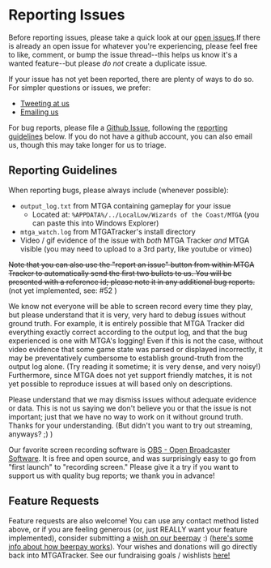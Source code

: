 # Reporting Issues

Before reporting issues, please take a quick look at our
[open issues](http://github.com/shawkinsl/mtga-tracker/issues).If there is already an open issue
for whatever you're experiencing, please feel free to like, comment, or bump the issue thread--this
helps us know it's a wanted feature--but please _do not_ create a duplicate issue.

If your issue has not yet been reported, there are plenty of ways to do so. For simpler questions or issues, we prefer:
- [Tweeting at us](http://twitter.com/MTGATrackerDevs)
- [Emailing us](mailto:dev.mtgatracker@gmail.com)

For bug reports, please file a [Github Issue](http://github.com/shawkinsl/mtga-tracker/issues),
following the [reporting guidelines](#reporting-guidelines) below. If you do not
have a github account, you can also email us, though this may take longer for us to triage.

## Reporting Guidelines

When reporting bugs, please always include (whenever possible):

- `output_log.txt` from MTGA containing gameplay for your issue
	- Located at: `%APPDATA%/../LocalLow/Wizards of the Coast/MTGA` (you can paste this into Windows Explorer)
- `mtga_watch.log` from MTGATracker's install directory
- Video / gif evidence of the issue with _both_ MTGA Tracker _and_ MTGA visible
(you may need to upload to a 3rd party, like youtube or vimeo)

~~Note that you can also use the "report an issue" button from within MTGA Tracker to automatically
send the first two bullets to us. You will be presented with a reference id; please note it in
any additional bug reports.~~ (not yet implemented, see: #52 )

We know not everyone will be able to screen record every time they play, but please
understand that it is very, very hard to debug issues without ground truth. For
example, it is entirely possible that MTGA Tracker did everything exactly correct
according to the output log, and that the bug experienced is one with MTGA's logging!
Even if this is not the case, without video evidence that some game state was parsed or
displayed incorrectly, it may be preventatively cumbersome to establish ground-truth
from the output log alone. (Try reading it sometime; it is very dense, and very noisy!)
Furthermore, since MTGA does not yet support friendly matches, it is not yet possible
to reproduce issues at will based only on descriptions.

Please understand that we may dismiss issues without adequate evidence or data.
This is not us saying we don't believe you or that the issue is not important;
just that we have no way to work on it without ground truth. Thanks for your
understanding. (But didn't you want to try out streaming, anyways? ;) )

Our favorite screen recording software is [OBS - Open Broadcaster Software](https://obsproject.com/).
It is free and open source, and was surprisingly easy to go from "first launch" to
"recording screen." Please give it a try if you want to support us with quality bug reports; we thank you in advance!

## Feature Requests

Feature requests are also welcome! You can use any contact method listed above, or if
you are feeling generous (or, just REALLY want your feature implemented), consider
submitting a [wish on our beerpay](https://beerpay.io/shawkinsl/mtga-tracker) :)
([here's some info about how beerpay works](https://beerpay.io/faqs.html)). Your wishes and donations
will go directly back into MTGATracker. See our fundraising goals / wishlists
[here!](https://github.com/shawkinsl/mtga-tracker/blob/master/contributors/fundraising.md)